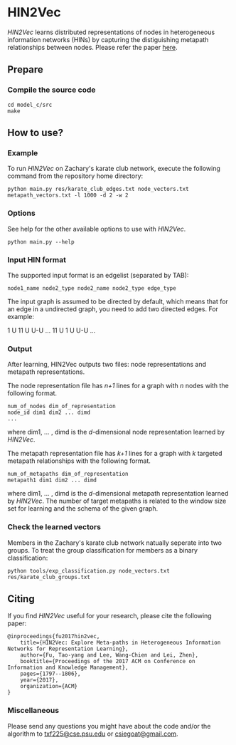 # HIN2Vec

*HIN2Vec* learns distributed representations of nodes in heterogeneous information networks (HINs) by capturing the distiguishing metapath relationships between nodes. 
Please refer the paper [here](https://dl.acm.org/citation.cfm?doid=3132847.3132953).

## Prepare

### Compile the source code

    cd model_c/src
    make

## How to use?

### Example

To run *HIN2Vec* on Zachary's karate club network, execute the following command from the repository home directory:<br/>

    python main.py res/karate_club_edges.txt node_vectors.txt metapath_vectors.txt -l 1000 -d 2 -w 2

### Options

See help for the other available options to use with *HIN2Vec*.<br/>

    python main.py --help

### Input HIN format

The supported input format is an edgelist (separated by TAB):

    node1_name node2_type node2_name node2_type edge_type
                    
The input graph is assumed to be directed by default, which means that for an edge in a undirected graph, you need to add two directed edges. For example:

   1   U   11  U   U-U 
   ...
   11   U   1  U   U-U 
   ...

### Output

After learning, HIN2Vec outputs two files: node representations and metapath representations.

The node representation file has *n+1* lines for a graph with *n* nodes with the following format. 

    num_of_nodes dim_of_representation
    node_id dim1 dim2 ... dimd
    ...

where dim1, ... , dimd is the *d*-dimensional node representation learned by *HIN2Vec*.

The metapath representation file has *k+1* lines for a graph with *k* targeted metapath relationships with the following format. 

    num_of_metapaths dim_of_representation
    metapath1 dim1 dim2 ... dimd

where dim1, ... , dimd is the *d*-dimensional metapath representation learned by *HIN2Vec*. The number of target metapaths is related to the window size set for learning and the schema of the given graph.

### Check the learned vectors

Members in the Zachary's karate club network natually seperate into two groups. To treat the group classification for members as a binary classification:<br/>

    python tools/exp_classification.py node_vectors.txt res/karate_club_groups.txt

## Citing

If you find *HIN2Vec* useful for your research, please cite the following paper:

    @inproceedings{fu2017hin2vec,
        title={HIN2Vec: Explore Meta-paths in Heterogeneous Information Networks for Representation Learning},
        author={Fu, Tao-yang and Lee, Wang-Chien and Lei, Zhen},
        booktitle={Proceedings of the 2017 ACM on Conference on Information and Knowledge Management},
        pages={1797--1806},
        year={2017},
        organization={ACM}
    }


### Miscellaneous

Please send any questions you might have about the code and/or the algorithm to <txf225@cse.psu.edu> or <csiegoat@gmail.com>.

